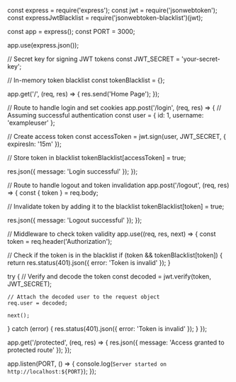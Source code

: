 const express = require('express');
const jwt = require('jsonwebtoken');
const expressJwtBlacklist = require('jsonwebtoken-blacklist')(jwt);

const app = express();
const PORT = 3000;

app.use(express.json());

// Secret key for signing JWT tokens
const JWT_SECRET = 'your-secret-key';

// In-memory token blacklist
const tokenBlacklist = {};

app.get('/', (req, res) => {
  res.send('Home Page');
});

// Route to handle login and set cookies
app.post('/login', (req, res) => {
  // Assuming successful authentication
  const user = { id: 1, username: 'exampleuser' };

  // Create access token
  const accessToken = jwt.sign(user, JWT_SECRET, { expiresIn: '15m' });

  // Store token in blacklist
  tokenBlacklist[accessToken] = true;

  res.json({ message: 'Login successful' });
});

// Route to handle logout and token invalidation
app.post('/logout', (req, res) => {
  const { token } = req.body;

  // Invalidate token by adding it to the blacklist
  tokenBlacklist[token] = true;

  res.json({ message: 'Logout successful' });
});

// Middleware to check token validity
app.use((req, res, next) => {
  const token = req.header('Authorization');

  // Check if the token is in the blacklist
  if (token && tokenBlacklist[token]) {
    return res.status(401).json({ error: 'Token is invalid' });
  }

  try {
    // Verify and decode the token
    const decoded = jwt.verify(token, JWT_SECRET);

    // Attach the decoded user to the request object
    req.user = decoded;

    next();
  } catch (error) {
    res.status(401).json({ error: 'Token is invalid' });
  }
});

app.get('/protected', (req, res) => {
  res.json({ message: 'Access granted to protected route' });
});

app.listen(PORT, () => {
  console.log(`Server started on http://localhost:${PORT}`);
});
